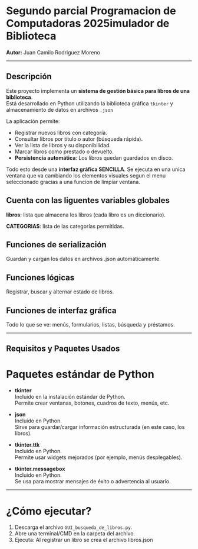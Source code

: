 #  Segundo parcial Programacion de Computadoras 2025imulador de Biblioteca 

**Autor:** Juan Camilo Rodriguez Moreno  

---

## Descripción

Este proyecto implementa un **sistema de gestión básica para libros de una biblioteca**.  
Está desarrollado en Python utilizando la biblioteca gráfica `tkinter` y almacenamiento de datos en archivos `.json`

La aplicación permite:
- Registrar nuevos libros con categoría.
- Consultar libros por título o autor (búsqueda rápida).
- Ver la lista de libros y su disponibilidad.
- Marcar libros como prestado o devuelto.
- **Persistencia automática**: Los libros quedan guardados en disco.

Todo esto desde una **interfaz gráfica SENCILLA**.
Se ejecuta en una unica ventana que va cambiando los elementos visuales segun el menu seleccionado gracias a una funcion de limpiar ventana.

## Cuenta con las liguentes variables globales 

**libros**: lista que almacena los libros (cada libro es un diccionario).

**CATEGORIAS**: lista de las categorías permitidas.

## Funciones de serialización

Guardan y cargan los datos en archivos .json automáticamente.

## Funciones lógicas

Registrar, buscar y alternar estado de libros.

## Funciones de interfaz gráfica

Todo lo que se ve: menús, formularios, listas, búsqueda y préstamos.



---

## Requisitos y Paquetes Usados

# Paquetes estándar de Python

- **tkinter**  
  Incluido en la instalación estándar de Python.  
  Permite crear ventanas, botones, cuadros de texto, menús, etc.

- **json**  
  Incluido en Python.  
  Sirve para guardar/cargar información estructurada (en este caso, los libros).

- **tkinter.ttk**  
  Incluido en Python.  
  Permite usar widgets mejorados (por ejemplo, menús desplegables).

- **tkinter.messagebox**  
  Incluido en Python.  
  Se usa para mostrar mensajes de éxito o advertencia al usuario.

---

# ¿Cómo ejecutar?

1. Descarga el archivo `GUI_busqueda_de_libros.py`.
2. Abre una terminal/CMD en la carpeta del archivo.
3. Ejecuta: Al registrar un libro se crea el archivo libros.json 
